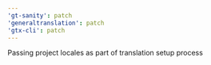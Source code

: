 ```yaml
---
'gt-sanity': patch
'generaltranslation': patch
'gtx-cli': patch
---
```


Passing project locales as part of translation setup process
